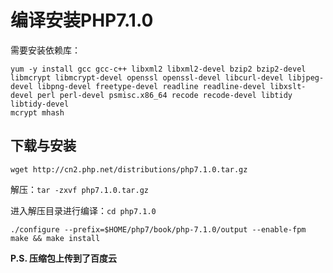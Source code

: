 # 编译安装PHP7.1.0 #
需要安装依赖库：

	yum -y install gcc gcc-c++ libxml2 libxml2-devel bzip2 bzip2-devel libmcrypt libmcrypt-devel openssl openssl-devel libcurl-devel libjpeg-devel libpng-devel freetype-devel readline readline-devel libxslt-devel perl perl-devel psmisc.x86_64 recode recode-devel libtidy libtidy-devel 
	mcrypt mhash

## 下载与安装 ##

`wget http://cn2.php.net/distributions/php7.1.0.tar.gz`

解压：`tar -zxvf php7.1.0.tar.gz`

进入解压目录进行编译：`cd php7.1.0`

	./configure --prefix=$HOME/php7/book/php-7.1.0/output --enable-fpm
	make && make install

**P.S. 压缩包上传到了百度云**
